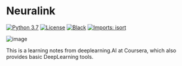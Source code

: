 # Neuralink

[![Python 3.7](https://img.shields.io/badge/python-3.7-blue.svg)](https://www.python.org/downloads/release/python-370/)
[![License](https://img.shields.io/hexpm/l/num)](https://github.com/couyang24/DeepLearning/blob/main/LICENSE)
[![Black](https://img.shields.io/badge/code%20style-black-000000.svg)](https://github.com/ambv/black)
[![Imports: isort](https://img.shields.io/badge/%20imports-isort-%231674b1?style=flat&labelColor=ef8336)](https://pycqa.github.io/isort/)

![image](https://t3.ftcdn.net/jpg/02/88/57/34/240_F_288573401_T3cPZFeoRgfUWdPtC5hm99xFoJbWJYcd.jpg)

This is a learning notes from deeplearning.AI at Coursera, which also provides basic DeepLearning tools.
